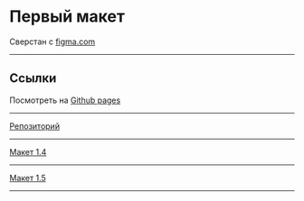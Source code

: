 # Первый макет
Сверстан с [figma.com](https://www.figma.com/file/3rqvXG3YwNupBvgTCMooiy/%D0%91%D0%BB%D0%BE%D0%BA-1.3%3A-%D0%9F%D0%BE%D1%81%D1%82%D1%80%D0%BE%D0%B5%D0%BD%D0%B8%D0%B5-%D1%81%D0%B5%D1%82%D0%BE%D0%BA-%2B-%D0%91%D0%AD%D0%9C-%D0%B8%D0%BC%D0%B5%D0%BD%D0%BE%D0%B2%D0%B0%D0%BD%D0%B8%D0%B5?type=design&node-id=0-312&mode=design&t=J4pOMN0WChBub0eS-0/FirstMaket/)
___
## Ссылки

Посмотреть на [Github pages](https://tarasmrsk.github.io/FirstMaket/)
___
[Репозиторий](https://github.com/tarasmrsk/FirstMaket)
___
[Макет 1.4](https://tarasmrsk.github.io/FirstMaket/mobile_menu.html)
___
[Макет 1.5](https://tarasmrsk.github.io/FirstMaket/services.html)
___